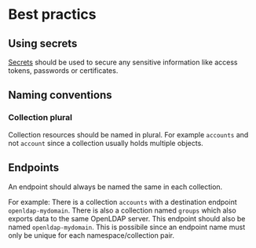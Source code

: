 # Best practics

## Using secrets
[Secrets](resources/secrets.md) should be used to secure any sensitive information like access tokens, passwords or certificates.

## Naming conventions

### Collection plural
Collection resources should be named in plural. For example `accounts` and not `account` since a collection usually holds multiple objects.

## Endpoints
An endpoint should always be named the same in each collection. 

For example:
There is a collection `accounts` with a destination endpoint `openldap-mydomain`. There is also a collection named `groups` which also exports
data to the same OpenLDAP server. This endpoint should also be named `openldap-mydomain`.
This is possibile since an endpoint name must only be unique for each namespace/collection pair.
